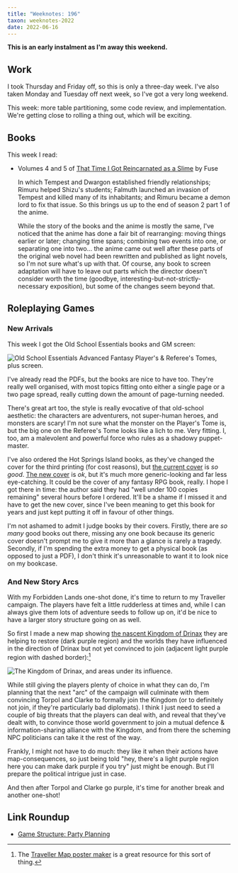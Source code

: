 ```yaml
---
title: "Weeknotes: 196"
taxon: weeknotes-2022
date: 2022-06-16
---
```


**This is an early instalment as I'm away this weekend.**

## Work

I took Thursday and Friday off, so this is only a three-day week.
I've also taken Monday and Tuesday off next week, so I've got a very
long weekend.

This week: more table partitioning, some code review, and
implementation.  We're getting close to rolling a thing out, which
will be exciting.


## Books

This week I read:

- Volumes 4 and 5 of [That Time I Got Reincarnated as a Slime][] by Fuse

  In which Tempest and Dwargon established friendly relationships;
  Rimuru helped Shizu's students; Falmuth launched an invasion of
  Tempest and killed many of its inhabitants; and Rimuru became a
  demon lord to fix that issue.  So this brings us up to the end of
  season 2 part 1 of the anime.

  While the story of the books and the anime is mostly the same, I've
  noticed that the anime has done a fair bit of rearranging: moving
  things earlier or later; changing time spans; combining two events
  into one, or separating one into two... the anime came out well
  after these parts of the original web novel had been rewritten and
  published as light novels, so I'm not sure what's up with that.  Of
  course, any book to screen adaptation will have to leave out parts
  which the director doesn't consider worth the time (goodbye,
  interesting-but-not-strictly-necessary exposition), but some of the
  changes seem beyond that.

[That Time I Got Reincarnated as a Slime]: https://en.wikipedia.org/wiki/That_Time_I_Got_Reincarnated_as_a_Slime


## Roleplaying Games

### New Arrivals

This week I got the Old School Essentials books and GM screen:

![Old School Essentials Advanced Fantasy Player's & Referee's Tomes, plus screen.](weeknotes-196/ose-photo.jpg)

I've already read the PDFs, but the books are nice to have too.
They're really well organised, with most topics fitting onto either a
single page or a two page spread, really cutting down the amount of
page-turning needed.

There's great art too, the style is really evocative of that
old-school aesthetic: the characters are adventurers, not super-human
heroes, and monsters are scary!  I'm not sure what the monster on the
Player's Tome is, but the big one on the Referee's Tome looks like a
lich to me.  Very fitting.  I, too, am a malevolent and powerful force
who rules as a shadowy puppet-master.

I've also ordered the Hot Springs Island books, as they've changed the
cover for the third printing (for cost reasons), but [the current
cover][] is *so good*.  [The new cover][] is *ok*, but it's much more
generic-looking and far less eye-catching.  It could be the cover of
any fantasy RPG book, really.  I hope I got there in time: the author
said they had "well under 100 copies remaining" several hours before I
ordered.  It'll be a shame if I missed it and have to get the new
cover, since I've been meaning to get this book for years and just
kept putting it off in favour of other things.

I'm not ashamed to admit I judge books by their covers.  Firstly,
there are *so many* good books out there, missing any one book because
its generic cover doesn't prompt me to give it more than a glance is
rarely a tragedy.  Secondly, if I'm spending the extra money to get a
physical book (as opposed to just a PDF), I don't think it's
unreasonable to want it to look nice on my bookcase.

[the current cover]: weeknotes-196/hot-springs-island-current-cover.jpg
[The new cover]: weeknotes-196/hot-springs-island-new-cover.jpg

### And New Story Arcs

With my Forbidden Lands one-shot done, it's time to return to my
Traveller campaign.  The players have felt a little rudderless at
times and, while I can always give them lots of adventure seeds to
follow up on, it'd be nice to have a larger story structure going on
as well.

So first I made a new map showing [the nascent Kingdom of Drinax][]
they are helping to restore (dark purple region) and the worlds they
have influenced in the direction of Drinax but not yet convinced to
join (adjacent light purple region with dashed border):[^tm]

[^tm]: The [Traveller Map poster maker][] is a great resource for this
    sort of thing.

![The Kingdom of Drinax, and areas under its influence.](weeknotes-196/traveller-map.png)

While still giving the players plenty of choice in what they can do,
I'm planning that the next "arc" of the campaign will culminate with
them convincing Torpol and Clarke to formally join the Kingdom (or to
definitely not join, if they're particularly bad diplomats).  I think
I just need to seed a couple of big threats that the players can deal
with, and reveal that they've dealt with, to convince those world
government to join a mutual defence & information-sharing alliance
with the Kingdom, and from there the scheming NPC politicians can take
it the rest of the way.

Frankly, I might not have to do much: they like it when their actions
have map-consequences, so just being told "hey, there's a light purple
region here you can make dark purple if you try" just might be enough.
But I'll prepare the political intrigue just in case.

And then after Torpol and Clarke go purple, it's time for another
break and another one-shot!

[the nascent Kingdom of Drinax]: campaign-notes-2021-10-traveller/poster.png
[Traveller Map poster maker]: https://travellermap.com/make/poster


## Link Roundup

- [Game Structure: Party Planning](https://thealexandrian.net/wordpress/37995/roleplaying-games/game-structure-party-planning)
